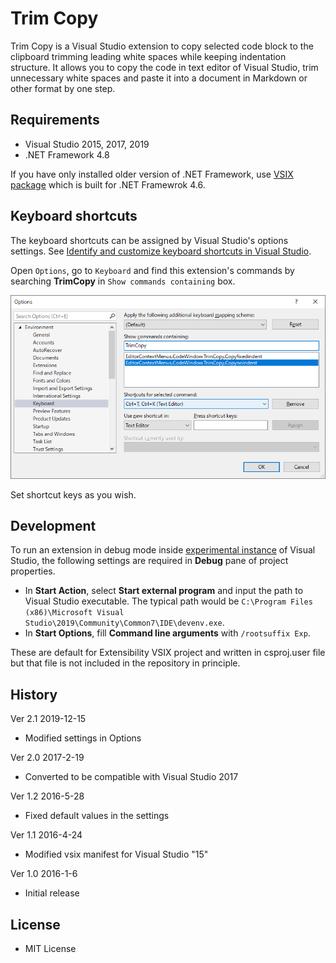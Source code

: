 ﻿# Trim Copy

Trim Copy is a Visual Studio extension to copy selected code block to the clipboard trimming leading white spaces while keeping indentation structure. It allows you to copy the code in text editor of Visual Studio, trim unnecessary white spaces and paste it into a document in Markdown or other format by one step.

## Requirements

 * Visual Studio 2015, 2017, 2019
 * .NET Framework 4.8

If you have only installed older version of .NET Framework, use [VSIX package](https://github.com/emoacht/TrimCopy/releases/download/2.1/TrimCopy.vsix) which is built for .NET Framewrok 4.6.

## Keyboard shortcuts

The keyboard shortcuts can be assigned by Visual Studio's options settings. See [Identify and customize keyboard shortcuts in Visual Studio](https://docs.microsoft.com/en-us/visualstudio/ide/identifying-and-customizing-keyboard-shortcuts-in-visual-studio).

Open `Options`, go to `Keyboard` and find this extension's commands by searching __TrimCopy__ in `Show commands containing` box.

![Screenshot](Images/screenshot4.png)

Set shortcut keys as you wish.

## Development

To run an extension in debug mode inside [experimental instance](https://docs.microsoft.com/en-us/visualstudio/extensibility/the-experimental-instance) of Visual Studio, the following settings are required in __Debug__ pane of project properties.

 - In __Start Action__, select __Start external program__ and input the path to Visual Studio executable. The typical path would be `C:\Program Files (x86)\Microsoft Visual Studio\2019\Community\Common7\IDE\devenv.exe`.
 - In __Start Options__, fill __Command line arguments__ with `/rootsuffix Exp`.

These are default for Extensibility VSIX project and written in csproj.user file but that file is not included in the repository in principle.

## History

Ver 2.1 2019-12-15

 - Modified settings in Options

Ver 2.0 2017-2-19

 - Converted to be compatible with Visual Studio 2017

Ver 1.2 2016-5-28

 - Fixed default values in the settings

Ver 1.1 2016-4-24

 - Modified vsix manifest for Visual Studio "15"

Ver 1.0 2016-1-6

 - Initial release

## License

 - MIT License
